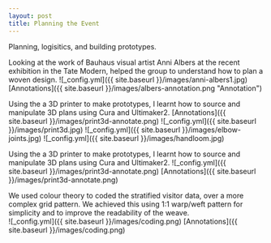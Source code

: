 ```yaml
---
layout: post
title: Planning the Event
---
```


Planning, logisitics, and building prototypes.

Looking at the work of Bauhaus visual artist Anni Albers at the recent exhibition in the Tate Modern, helped the group to understand how to plan a woven design.
![_config.yml]({{ site.baseurl }}/images/anni-albers1.jpg)
[Annotations]({{ site.baseurl }}/images/albers-annotation.png "Annotation")

Using the a 3D printer to make prototypes, I learnt how to source and manipulate 3D plans using Cura and Ultimaker2. [Annotations]({{ site.baseurl }}/images/print3d-annotate.png)
![_config.yml]({{ site.baseurl }}/images/print3d.jpg)
![_config.yml]({{ site.baseurl }}/images/elbow-joints.jpg)
![_config.yml]({{ site.baseurl }}/images/handloom.jpg)


Using the a 3D printer to make prototypes, I learnt how to source and manipulate 3D plans using Cura and Ultimaker2. 
![_config.yml]({{ site.baseurl }}/images/print3d-annotate.png)
[Annotations]({{ site.baseurl }}/images/print3d-annotate.png)

We used colour theory to coded the stratified visitor data, over a more complex grid pattern. We achieved this using 1:1 warp/weft pattern for simplicity and to improve the readability of the weave.  
![_config.yml]({{ site.baseurl }}/images/coding.png)
[Annotations]({{ site.baseurl }}/images/coding.png)




